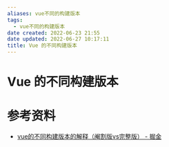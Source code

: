 ```yaml
---
aliases: vue不同的构建版本
tags:
  - vue不同的构建版本
date created: 2022-06-23 21:55
date updated: 2022-06-27 10:17:11
title: Vue 的不同构建版本
---
```


# Vue 的不同构建版本

# 参考资料

- [vue的不同构建版本的解释（阉割版vs完整版） - 掘金](https://juejin.cn/post/7043991342166310942)
